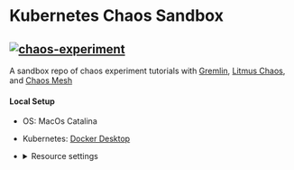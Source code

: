 # Kubernetes Chaos Sandbox

[![chaos-experiment](https://res.cloudinary.com/dssijnlrx/image/upload/v1605642160/PRINCIPLES_OF_CHAOS_ENGINEERING_6_copy_i1z8ta.png)](https://github.com/ari-hacks/kubernetes-chaos-sandbox)
----------------------------------------------------------------
A sandbox repo of chaos experiment tutorials with [Gremlin](https://www.gremlin.com/kubernetes/), [Litmus Chaos](https://litmuschaos.io/), and [Chaos Mesh](https://chaos-mesh.org/)

#### Local Setup

- OS: MacOs Catalina 
- Kubernetes: [Docker Desktop](https://www.docker.com/products/docker-desktop)
- 
  <details><summary>Resource settings</summary>
      <p>

        - CPUs:6
        - Memory: 6GB
        - Swap: 3GB
        - Disk Size: 59.6GB
    </p>
  </details>
